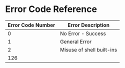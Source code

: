 # Error Code Reference

| Error Code Number | Error Description  |
| ----------------- | ------------------ |
| 0                 | No Error - Success |
| 1                 | General Error      |
| 2                 | Misuse of shell built-ins |
| 126               | 
